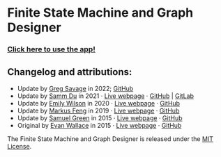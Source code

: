 # Finite State Machine and Graph Designer

### [Click here to use the app!](https://flatfire.github.io/fsm/www/index.html)

## Changelog and attributions:
* Update by [Greg Savage](https://github.com/Flatfire) in 2022; [GitHub](https://github.com/flatfire/fsm)
* Update by [Samm Du](https://sammdu.com/) in 2021 &middot; [Live webpage](https://sammdu.gitlab.io/fsm/) &middot; [GitHub](https://github.com/sammdu/fsm) | [GitLab](https://gitlab.com/sammdu/fsm)
* Update by [Emily Wilson](https://wilsonem.github.io/) in 2020 &middot; [Live webpage](https://wilsonem.github.io/fsm/) &middot; [GitHub](https://github.com/wilsonem/fsm)
* Update by [Markus Feng](https://markusfeng.com/) in 2019 &middot; [Live webpage](https://markusfeng.com/projects/graph/) &middot; [GitHub](https://github.com/nomoid/fsm)
* Update by [Samuel Green](https://sa.muel.green/) in 2015 &middot; [Live webpage](https://sa.muel.green/fsm/) &middot; [GitHub](https://github.com/greensam/fsm)
* Original by [Evan Wallace](http://madebyevan.com/) in 2015 &middot; [Live webpage](http://madebyevan.com/fsm/) &middot; [GitHub](https://github.com/evanw/fsm)

The Finite State Machine and Graph Designer is released under the [MIT License](https://github.com/sammdu/fsm/blob/master/LICENSE).
